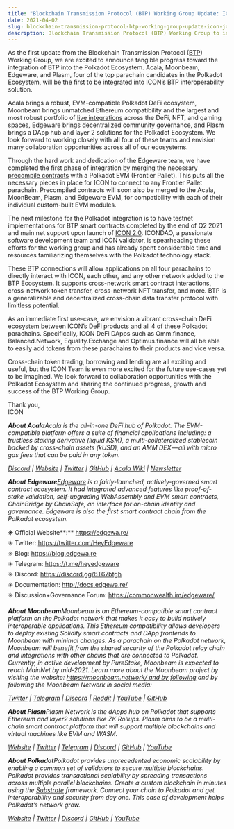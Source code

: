 ```yaml
---
title: "Blockchain Transmission Protocol (BTP) Working Group Update: ICON Joins Forces with the Polkadot…"
date: 2021-04-02
slug: blockchain-transmission-protocol-btp-working-group-update-icon-joins-forces-with-the-polkadot-63694290e15b
description: Blockchain Transmission Protocol (BTP) Working Group to integrate BTP into the Polkadot Ecosystem
---
```


As the first update from the Blockchain Transmission Protocol ([BTP](https://medium.com/helloiconworld/blockchain-transmission-protocol-btp-explained-c4d9927ad398)) Working Group, we are excited to announce tangible progress toward the integration of BTP into the Polkadot Ecosystem. Acala, Moonbeam, Edgeware, and Plasm, four of the top parachain candidates in the Polkadot Ecosystem, will be the first to be integrated into ICON’s BTP interoperability solution.

Acala brings a robust, EVM-compatible Polkadot DeFi ecosystem, Moonbeam brings unmatched Ethereum compatibility and the largest and most robust portfolio of [live integrations](https://moonbeam.network/community/projects/) across the DeFi, NFT, and gaming spaces, Edgeware brings decentralized community governance, and Plasm brings a DApp hub and layer 2 solutions for the Polkadot Ecosystem. We look forward to working closely with all four of these teams and envision many collaboration opportunities across all of our ecosystems.

Through the hard work and dedication of the Edgeware team, we have completed the first phase of integration by merging the necessary [precompile contracts](https://github.com/paritytech/frontier/pull/304) with a Polkadot EVM (Frontier Pallet). This puts all the necessary pieces in place for ICON to connect to any Frontier Pallet parachain. Precompiled contracts will soon also be merged to the Acala, MoonBeam, Plasm, and Edgeware EVM, for compatibility with each of their individual custom-built EVM modules.

The next milestone for the Polkadot integration is to have testnet implementations for BTP smart contracts completed by the end of Q2 2021 and main net support upon launch of [ICON 2.0](https://medium.com/helloiconworld/icon-2-0-introducing-a-new-blockchain-software-architecture-based-on-go-8874107a4e58). ICONDAO, a passionate software development team and ICON validator, is spearheading these efforts for the working group and has already spent considerable time and resources familiarizing themselves with the Polkadot technology stack.

These BTP connections will allow applications on all four parachains to directly interact with ICON, each other, and any other network added to the BTP Ecosystem. It supports cross-network smart contract interactions, cross-network token transfer, cross-network NFT transfer, and more. BTP is a generalizable and decentralized cross-chain data transfer protocol with limitless potential.

As an immediate first use-case, we envision a vibrant cross-chain DeFi ecosystem between ICON’s DeFi products and all 4 of these Polkadot parachains. Specifically, ICON DeFi DApps such as Omm.finance, Balanced.Network, Equality.Exchange and Optimus.finance will all be able to easily add tokens from these parachains to their products and vice versa.

Cross-chain token trading, borrowing and lending are all exciting and useful, but the ICON Team is even more excited for the future use-cases yet to be imagined. We look forward to collaboration opportunities with the Polkadot Ecosystem and sharing the continued progress, growth and success of the BTP Working Group.

Thank you,  
ICON

***About Acala****Acala is the all-in-one DeFi hub of Polkadot. The EVM-compatible platform offers a suite of financial applications including: a trustless staking derivative (liquid KSM), a multi-collateralized stablecoin backed by cross-chain assets (kUSD), and an AMM DEX — all with micro gas fees that can be paid in any token.*

[*Discord*](https://discord.gg/vdbFVCH) *|* [*Website*](https://acala.network/) *|* [*Twitter*](https://twitter.com/AcalaNetwork) *|* [*GitHub*](https://github.com/AcalaNetwork/Acala) *|* [*Acala Wiki*](https://github.com/AcalaNetwork/Acala/wiki) *|* [*Newsletter*](https://share.hsforms.com/1X9RxkXk-R62I0VNbATaDXw4h8qc)

***About Edgeware***[*Edgeware*](https://edgewa.re) *is a fairly-launched, actively-governed smart contract ecosystem. It had integrated advanced features like proof-of-stake validation, self-upgrading WebAssembly and EVM smart contracts, ChainBridge by ChainSafe, an interface for on-chain identity and governance. Edgeware is also the first smart contract chain from the Polkadot ecosystem.*

**✳️** Official Website**:** <https://edgewa.re/>  
✳️ Twitter: <https://twitter.com/HeyEdgeware>  
✳️ Blog: <https://blog.edgewa.re>  
✳️ Telegram: <https://t.me/heyedgeware>  
✳️ Discord: <https://discord.gg/6T67btgh>  
✳️ Documentation: <http://docs.edgewa.re/>  
✳️ Discussion+Governance Forum: <https://commonwealth.im/edgeware/>

***About Moonbeam****Moonbeam is an Ethereum-compatible smart contract platform on the Polkadot network that makes it easy to build natively interoperable applications. This Ethereum compatibility allows developers to deploy existing Solidity smart contracts and DApp frontends to Moonbeam with minimal changes. As a parachain on the Polkadot network, Moonbeam will benefit from the shared security of the Polkadot relay chain and integrations with other chains that are connected to Polkadot. Currently, in active development by PureStake, Moonbeam is expected to reach MainNet by mid-2021. Learn more about the Moonbeam project by visiting the website:* [*https://moonbeam.network/ and by following*](https://moonbeam.network/) *and by following the Moonbeam Network in social media:*

[*Twitter*](https://twitter.com/MoonbeamNetwork) *|* [*Telegram*](https://t.me/Moonbeam_Official) *|* [*Discord*](https://discord.gg/A6RQKChdrc) *|* [*Reddit*](https://www.reddit.com/r/moonbeam/) *|* [*YouTube*](https://www.youtube.com/channel/UCTp8x3FpKsFonoUET6i90jg) *|* [*GitHub*](https://github.com/PureStake/moonbeam)

***About Plasm****Plasm Network is the dApps hub on Polkadot that supports Ethereum and layer2 solutions like ZK Rollups. Plasm aims to be a multi-chain smart contract platform that will support multiple blockchains and virtual machines like EVM and WASM.*

[*Website*](https://www.plasmnet.io/) *|* [*Twitter*](https://twitter.com/Plasm_Network) *|* [*Telegram*](https://t.me/PlasmOfficial) *|* [*Discord*](https://discord.gg/Z3nC9U4) *|* [*GitHub*](https://github.com/stakedtechnologies/Plasm) *|* [*YouTube*](https://www.youtube.com/channel/UC36JgEF6gqatVSK9xlzzrvQ)

***About Polkadot****Polkadot provides unprecedented economic scalability by enabling a common set of validators to secure multiple blockchains. Polkadot provides transactional scalability by spreading transactions across multiple parallel blockchains. Create a custom blockchain in minutes using the* [*Substrate*](https://www.substrate.io/) *framework. Connect your chain to Polkadot and get interoperability and security from day one. This ease of development helps Polkadot’s network grow.*

[*Website*](https://polkadot.network/) *|* [*Twitter*](https://twitter.com/Polkadot) *|* [*Discord*](https://discord.com/invite/wGUDt2p) *|* [*GitHub*](https://github.com/paritytech/polkadot) *|* [*YouTube*](https://www.youtube.com/channel/UCB7PbjuZLEba_znc7mEGNgw)

